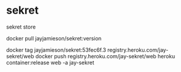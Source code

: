 # sekret
sekret store

docker pull jayjamieson/sekret:version

docker tag jayjamieson/sekret:53fec6f.3 registry.heroku.com/jay-sekret/web
docker push registry.heroku.com/jay-sekret/web
heroku container:release web -a jay-sekret
